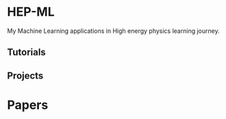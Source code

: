 # HEP-ML
My Machine Learning applications in High energy physics learning journey. 



## Tutorials


## Projects 



# Papers


